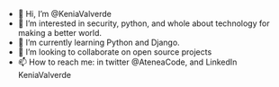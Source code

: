 - 👋 Hi, I’m @KeniaValverde
- 👀 I’m interested in security, python, and whole about technology for making a better world.
- 🌱 I’m currently learning Python and Django.
- 💞️ I’m looking to collaborate on open source projects
- 📫 How to reach me: in twitter @AteneaCode, and LinkedIn KeniaValverde

<!---
KeniaValverde/KeniaValverde is a ✨ special ✨ repository because its `README.md` (this file) appears on your GitHub profile.
You can click the Preview link to take a look at your changes.
--->
